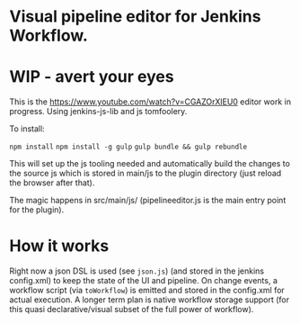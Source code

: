 # Visual pipeline editor for Jenkins Workflow. 

# WIP - avert your eyes

This is the https://www.youtube.com/watch?v=CGAZOrXlEU0 editor work in progress. Using jenkins-js-lib and js tomfoolery.

To install: 

`npm install`
`npm install -g gulp`
`gulp bundle && gulp rebundle`

This will set up the js tooling needed and automatically build the changes to the source
js which is stored in main/js to the plugin directory (just reload the browser after that).

The magic happens in src/main/js/ (pipelineeditor.js is the main entry point for the plugin).

# How it works

Right now a json DSL is used (see `json.js`) (and stored in the jenkins config.xml) to keep the state of the UI and pipeline. On change events, a workflow script (via `toWorkflow`) is emitted and stored in the config.xml for actual execution. A longer term plan is native workflow storage support (for this quasi declarative/visual subset of the full power of workflow).
